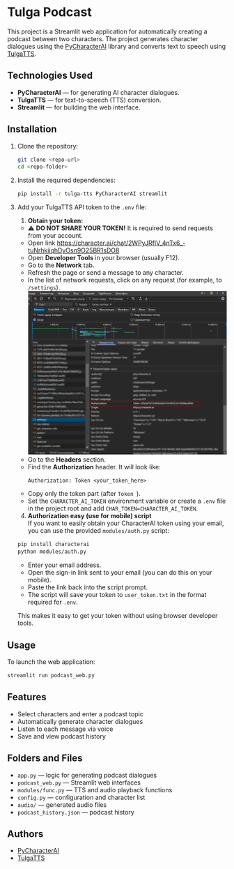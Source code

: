 # Tulga Podcast

This project is a Streamlit web application for automatically creating a podcast between two characters. The project generates character dialogues using the [PyCharacterAI](https://github.com/GRVYDEV/PyCharacterAI) library and converts text to speech using [TulgaTTS](https://github.com/dauitsuragan002/tulgatts).

## Technologies Used

- **PyCharacterAI** — for generating AI character dialogues.
- **TulgaTTS** — for text-to-speech (TTS) conversion.
- **Streamlit** — for building the web interface.

## Installation

1. Clone the repository:
    ```sh
    git clone <repo-url>
    cd <repo-folder>
    ```

2. Install the required dependencies:
    ```sh
    pip install -r tulga-tts PyCharacterAI streamlit
    ```

3. Add your TulgaTTS API token to the `.env` file:
   1.  **Obtain your token:**
    *   ⚠️ **DO NOT SHARE YOUR TOKEN!** It is required to send requests from your account.
    *   Open link https://character.ai/chat/2WPyJRflV_4nTx6_-tuNrhkiiqhDyOsn9O25BR1sDO8
    *   Open **Developer Tools** in your browser (usually F12).
    *   Go to the **Network** tab.
    *   Refresh the page or send a message to any character.
    *   In the list of network requests, click on any request (for example, to `/settings`).
    ![How to find the Authorization Token](https://github.com/dauitsuragan002/tulgatts/raw/main/img/asset.jpg)
    *   Go to the **Headers** section.
    *   Find the **Authorization** header. It will look like:
        ```
        Authorization: Token <your_token_here>
        ```
    *   Copy only the token part (after `Token `).
    *   Set the `CHARACTER_AI_TOKEN` environment variable or create a `.env` file in the project root and add `CHAR_TOKEN=CHARACTER_AI_TOKEN`.

   4. **Authorization easy (use for mobile) script**  
   If you want to easily obtain your CharacterAI token using your email, you can use the provided `modules/auth.py` script:

   ```sh
   pip install characterai
   python modules/auth.py
   ```
   - Enter your email address.
   - Open the sign-in link sent to your email (you can do this on your mobile).
   - Paste the link back into the script prompt.
   - The script will save your token to `user_token.txt` in the format required for `.env`.

   This makes it easy to get your token without using browser developer tools.

## Usage

To launch the web application:

```sh
streamlit run podcast_web.py
```

## Features

- Select characters and enter a podcast topic
- Automatically generate character dialogues
- Listen to each message via voice
- Save and view podcast history

## Folders and Files

- `app.py` — logic for generating podcast dialogues
- `podcast_web.py` — Streamlit web interfaces
- `modules/func.py` — TTS and audio playback functions
- `config.py` — configuration and character list
- `audio/` — generated audio files
- `podcast_history.json` — podcast history

## Authors

- [PyCharacterAI](https://github.com/GRVYDEV/PyCharacterAI)
- [TulgaTTS](https://github.com/dauitsuragan002/tulgatts)
